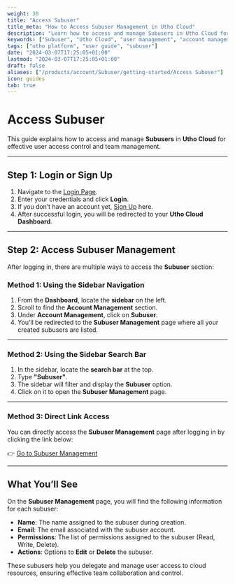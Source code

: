 ```yaml
---
weight: 30
title: "Access Subuser"
title_meta: "How to Access Subuser Management in Utho Cloud"
description: "Learn how to access and manage Subusers in Utho Cloud for streamlined user management."
keywords: ["Subuser", "Utho Cloud", "user management", "account management", "permissions"]
tags: ["utho platform", "user guide", "subuser"]
date: "2024-03-07T17:25:05+01:00"
lastmod: "2024-03-07T17:25:05+01:00"
draft: false
aliases: ["/products/account/Subuser/getting-started/Access Subuser"]
icon: guides
tab: true
---
```


# **Access Subuser**

This guide explains how to access and manage **Subusers** in **Utho Cloud** for effective user access control and team management.

---

## **Step 1: Login or Sign Up**

1. Navigate to the [Login Page](https://console.utho.com/login).
2. Enter your credentials and click **Login**.
3. If you don’t have an account yet, [Sign Up](https://console.utho.com/signup) here.
4. After successful login, you will be redirected to your **Utho Cloud Dashboard**.

---

## **Step 2: Access Subuser Management**

After logging in, there are multiple ways to access the **Subuser** section:

### **Method 1: Using the Sidebar Navigation**

1. From the **Dashboard**, locate the **sidebar** on the left.
2. Scroll to find the **Account Management** section.
3. Under **Account Management**, click on **Subuser**.
4. You’ll be redirected to the **Subuser Management** page where all your created subusers are listed.

---

### **Method 2: Using the Sidebar Search Bar**

1. In the sidebar, locate the **search bar** at the top.
2. Type **"Subuser"**.
3. The sidebar will filter and display the **Subuser** option.
4. Click on it to open the **Subuser Management** page.

---

### **Method 3: Direct Link Access**

You can directly access the **Subuser Management** page after logging in by clicking the link below:

👉 [Go to Subuser Management](https://console.utho.com/accountManagement)

---

## **What You’ll See**

On the **Subuser Management** page, you will find the following information for each subuser:

- **Name**: The name assigned to the subuser during creation.
- **Email**: The email associated with the subuser account.
- **Permissions**: The list of permissions assigned to the subuser (Read, Write, Delete).
- **Actions**: Options to **Edit** or **Delete** the subuser.

These subusers help you delegate and manage user access to cloud resources, ensuring effective team collaboration and control.

